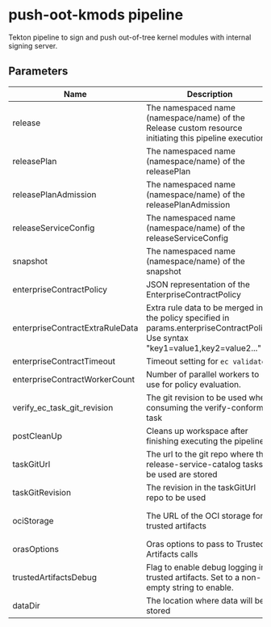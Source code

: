 # push-oot-kmods pipeline 

Tekton pipeline to sign and push out-of-tree kernel modules with internal signing server.

## Parameters
| Name                            | Description                                                                                                                        	       | Optional | Default value                                             |
|---------------------------------|------------------------------------------------------------------------------------------------------------------------------------|----------|-----------------------------------------------------------|
| release                         | The namespaced name (namespace/name) of the Release custom resource initiating this pipeline execution                                     | No       | -                                                         |
| releasePlan                     | The namespaced name (namespace/name) of the releasePlan                                                                                    | No       | -                                                         |
| releasePlanAdmission            | The namespaced name (namespace/name) of the releasePlanAdmission                                                                           | No       | -                                                         |
| releaseServiceConfig            | The namespaced name (namespace/name) of the releaseServiceConfig                                                                           | No       | -                                                         |
| snapshot                        | The namespaced name (namespace/name) of the snapshot                                                                                       | No       | -                                                         |
| enterpriseContractPolicy        | JSON representation of the EnterpriseContractPolicy                                                                                        | No       | -                                                         |
| enterpriseContractExtraRuleData | Extra rule data to be merged into the policy specified in params.enterpriseContractPolicy. Use syntax "key1=value1,key2=value2..."         | Yes      | pipeline_intention=release                                |
| enterpriseContractTimeout       | Timeout setting for `ec validate`                                                                                                          | Yes      | 40m0s                                                     |
| enterpriseContractWorkerCount   | Number of parallel workers to use for policy evaluation.                                                                                   | Yes      | 4                                                         |
| verify_ec_task_git_revision     | The git revision to be used when consuming the verify-conforma task                                                                        | No       | -                                                         |
| postCleanUp                     | Cleans up workspace after finishing executing the pipeline                                                                                 | Yes      | true                                                      |
| taskGitUrl                      | The url to the git repo where the release-service-catalog tasks to be used are stored                                                      | Yes      | https://github.com/konflux-ci/release-service-catalog.git |
| taskGitRevision                 | The revision in the taskGitUrl repo to be used                                                                                             | No       | -                                                         |
| ociStorage                      | The URL of the OCI storage for trusted artifacts                                                                                           | Yes      | quay.io/konflux-ci/release-service-trusted-artifacts     |
| orasOptions                     | Oras options to pass to Trusted Artifacts calls                                                                                            | Yes      | ""                                                        |
| trustedArtifactsDebug           | Flag to enable debug logging in trusted artifacts. Set to a non-empty string to enable.                                                    | Yes      | ""                                                        |
| dataDir                         | The location where data will be stored                                                                                                     | Yes      | /var/workdir/release                                      |
